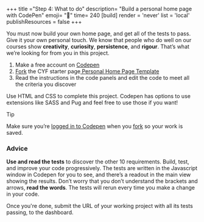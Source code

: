+++
title ="Step 4: What to do"
description= "Build a personal home page with CodePen"
emoji= "🤖"
time= 240
[build]
  render = 'never'
  list = 'local'
  publishResources = false 
+++

You must now build your own home page, and get all of the tests to pass. Give it your own personal touch. We know that people who do well on our courses show **creativity**, **curiosity**, **persistence**, and **rigour**. That’s what we’re looking for from you in this project.

1. Make a free account on [Codepen](https://codepen.io/)
2. [Fork](https://blog.codepen.io/documentation/forks/) the CYF starter page[ Personal Home Page Template ](https://codepen.io/IntroToTech/pen/PomeEod)
3. Read the instructions in the code panels and edit the code to meet all the criteria you discover

Use HTML and CSS to complete this project. Codepen has options to use extensions like SASS and Pug and feel free to use those if you want!

> [!TIP]
> Make sure you’re [logged in to Codepen](https://codepen.io/your-work) when you [fork](https://blog.codepen.io/documentation/forks/) so your work is saved.

### Advice

**Use and read the tests** to discover the other 10 requirements. Build, test, and improve your code progressively. The tests are written in the Javascript window in Codepen for you to see, and there’s a readout in the main view showing the results. Don’t worry that you don’t understand the brackets and arrows, **read the words**. The tests will rerun every time you make a change in your code.

Once you're done, submit the URL of your working project with all its tests passing, to the dashboard.
